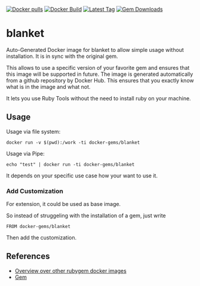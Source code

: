 [![Docker pulls](https://img.shields.io/docker/pulls/rubygem/blanket.svg)](https://hub.docker.com/r/rubygem/blanket/)
[![Docker Build](https://img.shields.io/docker/automated/rubygem/blanket.svg)](https://hub.docker.com/r/rubygem/blanket/)
[![Latest Tag](https://img.shields.io/github/tag/docker-rubygem/blanket.svg)](https://hub.docker.com/r/rubygem/blanket/)
[![Gem Downloads](https://img.shields.io/gem/dt/blanket.svg)](https://rubygems.org/gems/blanket/)
# blanket

Auto-Generated Docker image for blanket to allow simple usage without installation.
It is in sync with the original gem.

This allows to use a specific version of your favorite gem and ensures that this image will be supported in future.
The image is generated automatically from a github repository by Docker Hub.
This ensures that you exactly know what is in the image and what not.

It lets you use Ruby Tools without the need to install ruby on your machine.

## Usage

Usage via file system:

`docker run -v $(pwd):/work -ti docker-gems/blanket`

Usage via Pipe:

`echo "test" | docker run -ti docker-gems/blanket`

It depends on your specific use case how your want to use it.

### Add Customization

For extension, it could be used as base image.

So instead of struggeling with the installation of a gem, just write

`FROM docker-gems/blanket`

Then add the customization.

## References

 - [Overview over other rubygem docker images](https://github.com/thinkbot/docker-rubygem)
 - [Gem](https://rubygems.org/gems/blanket/)
